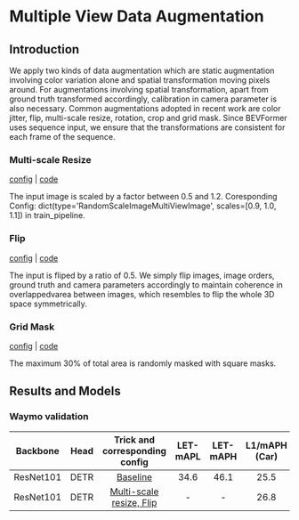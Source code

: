 # Multiple View Data Augmentation

## Introduction

We apply two kinds of data augmentation which are static augmentation involving color variation alone and spatial transformation moving pixels around.
For augmentations involving spatial transformation, apart from ground truth transformed accordingly, calibration in camera parameter is also necessary. Common augmentations adopted in recent work are color jitter, flip, multi-scale resize, rotation, crop and grid mask. 
Since BEVFormer uses sequence input, we ensure that the transformations are consistent for each frame of the sequence.

### Multi-scale Resize

[config](waymo_mini_r101_ms_flip.py#L21) | [code](../../../../bev_toolbox/data_aug/transforms.py#L28)

The input image is scaled by a factor between 0.5 and 1.2.
Coresponding Config: dict(type='RandomScaleImageMultiViewImage', scales=[0.9, 1.0, 1.1]) in train_pipeline.

### Flip

[config](waymo_mini_r101_ms_flip.py#L20) | [code](../../../../bev_toolbox/data_aug/transforms.py#L84)

The input is fliped by a ratio of 0.5. We simply flip images, image orders, ground truth and camera parameters accordingly to maintain coherence in overlappedvarea between images, which resembles to flip the whole 3D space symmetrically.

### Grid Mask

[config](../../_base_/models/bevformer.py#L10) | [code](../../../mmdet3d_plugin/models/detectors/bevformer.py#L143)

The maximum 30% of total area is randomly masked with square masks.


## Results and Models

### Waymo validation

| Backbone  | Head  |              Trick and corresponding config              | LET-mAPL | LET-mAPH | L1/mAPH (Car) | Download |
| :-------: | :---: | :------------------------------------------------------: | :------: | :------: | :-----------: | :------: |
| ResNet101 | DETR  |       [Baseline](./../waymo_mini_r101_baseline.py)       |   34.6   |   46.1   |     25.5      | [model]  |
| ResNet101 | DETR  | [Multi-scale resize, Flip](./waymo_mini_r101_ms_flip.py) |    -     |    -     |     26.8      | [model]  |